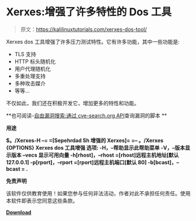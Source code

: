 # Xerxes:增强了许多特性的 Dos 工具

> 原文：<https://kalilinuxtutorials.com/xerxes-dos-tool/>

Xerxes dos 工具增强了许多压力测试特性。它有许多功能，其中一些功能是:

*   TLS 支持
*   HTTP 标头随机化
*   用户代理随机化
*   多重处理支持
*   多种攻击媒介
*   等等…

不仅如此，我们还在积极开发它，增加更多的特性和功能。

**也可阅读-[自由漏洞搜索:通过 cve-search.org API](https://kalilinuxtutorials.com/freevulnsearch-script-vulnerabilities/)查询漏洞的脚本 **

**用途**

**$。/Xerxes-H
–= =[Sepehrdad Sh 增强的 Xerxes]= =–
。/Xerxes {OPTIONS}
Xerxes dos 工具增强
选项:
-H，–帮助显示此帮助菜单
-V，–版本显示版本
–vecs 显示可用向量
-h[rhost]，–rhost =[rhost]远程主机地址[默认 127.0.0.1]
-p[rport]，–rport =[rport]远程主机端口[默认 80]
-b[bcast]，–bcast = .**

**免责声明**

该软件仅供教育使用！如果您参与任何非法活动，作者对此不承担任何责任。使用本软件即表示您同意这些条款。

[**Download**](https://github.com/sepehrdaddev/Xerxes)
